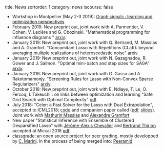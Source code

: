 title: News
sortorder: 1
category: news
iscourse: false

- Workshop in Montpellier (May 2-3 2019): [Graph signals : learning and optimization perspectives](https://graph-sig-2019.sciencesconf.org/)
- February 2019: New preprint out, joint work with A. Parmentier, V. Cohen, V. Leclère and G. Obozinski. "Mathematical programming for influence diagrams " [arxiv](https://arxiv.org/abs/1902.07039).
- January 2019: New preprint out, joint work with Q. Bertrand, M. Massias and A. Gramfort. "Concomitant Lasso with Repetitions (CLaR): beyond averaging multiple realizations of heteroscedastic noise" [arxiv](https://arxiv.org/abs/1902.02509).
- January 2019: New preprint out, joint work with N. Gazagnadou, R. Gower and J. Salmon. "Optimal mini-batch and step sizes for SAGA" [arxiv](https://arxiv.org/abs/1902.00071).
- January 2019: New preprint out, joint work with G. Gasso and A. Rakotomamonjy. "Screening Rules for Lasso with Non-Convex Sparse Regularizers" [arxiv](https://arxiv.org/abs/1902.06125).
- October 2018: New preprint out, joint work with E. Ndiaye, T. Le, O. Fercoq, I. Takeuchi	: on links between optimization and learning "Safe Grid Search with Optimal Complexity" [pdf](https://arxiv.org/pdf/1810.05471.pdf).
- July 2018: "Celer: a Fast Solver for the Lasso with Dual Extrapolation", accepted to ICML2018; [code](https://mathurinm.github.io/celer/) and companion paper called ([pdf](https://arxiv.org/abs/1802.07481), [slides](http://localhost/talks/UBC.pdf)).
Joint work with [Mathurin Massias](https://mathurinm.github.io/)	and [Alexandre Gramfort](http://alexandre.gramfort.net/)
- New paper "Statistical Inference with Ensemble of Clustered Desparsified Lasso" with [Jérôme-Alexis Chevalier](https://team.inria.fr/parietal/team-members/jerome-alexis-chevalier/) and [Bertrand Thirion](https://team.inria.fr/parietal/team-members/bertrand-thirions-page/) accepted at Miccai 2018 [pdf](https://arxiv.org/pdf/1806.05829.pdf)
- [classgrade](https://github.com/classgrade/classgrade): an open source project for peer grading, mostly developped by [C. Marini](https://github.com/camillemarini). In the process of being merged into: [Peeramid](https://github.com/SOSFutur-public/Peeramid).
